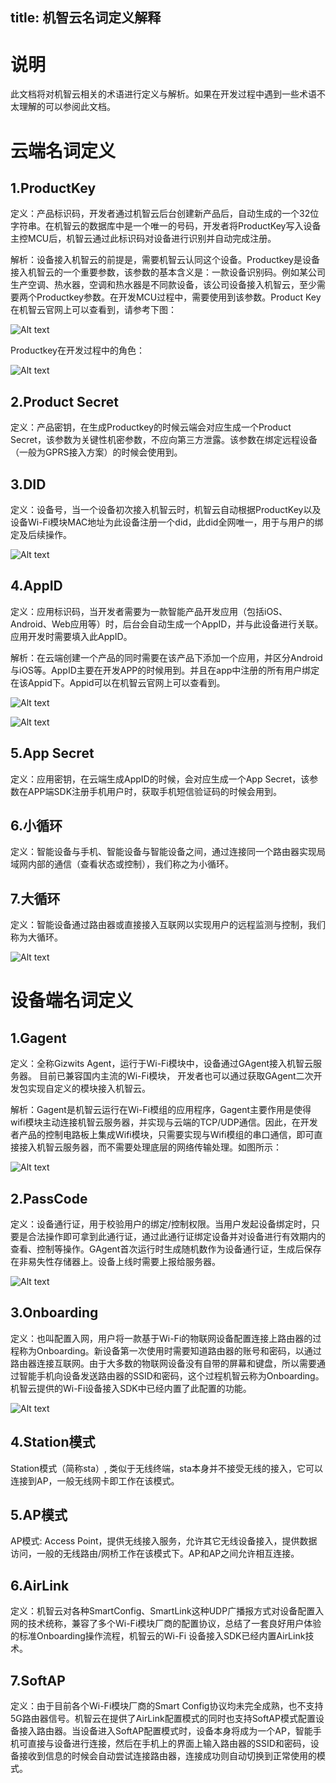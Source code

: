 title:  机智云名词定义解释
---
# 说明
此文档将对机智云相关的术语进行定义与解析。如果在开发过程中遇到一些术语不太理解的可以参阅此文档。
# 云端名词定义
## 1.ProductKey
定义：产品标识码，开发者通过机智云后台创建新产品后，自动生成的一个32位字符串。在机智云的数据库中是一个唯一的号码，开发者将ProductKey写入设备主控MCU后，机智云通过此标识码对设备进行识别并自动完成注册。

解析：设备接入机智云的前提是，需要机智云认同这个设备。Productkey是设备接入机智云的一个重要参数，该参数的基本含义是：一款设备识别码。例如某公司生产空调、热水器，空调和热水器是不同款设备，该公司设备接入机智云，至少需要两个Productkey参数。在开发MCU过程中，需要使用到该参数。Product Key在机智云官网上可以查看到，请参考下图：

![Alt text](/assets/zh-cn/quickstart/noun/图片1.png)

Productkey在开发过程中的角色：

![Alt text](/assets/zh-cn/quickstart/noun/图片2.png)

## 2.Product Secret
定义：产品密钥，在生成Productkey的时候云端会对应生成一个Product Secret，该参数为关键性机密参数，不应向第三方泄露。该参数在绑定远程设备（一般为GPRS接入方案）的时候会使用到。

## 3.DID

定义：设备号，当一个设备初次接入机智云时，机智云自动根据ProductKey以及设备Wi-Fi模块MAC地址为此设备注册一个did，此did全网唯一，用于与用户的绑定及后续操作。

![Alt text](/assets/zh-cn/quickstart/noun/图片3.png)

## 4.AppID

定义：应用标识码，当开发者需要为一款智能产品开发应用（包括iOS、Android、Web应用等）时，后台会自动生成一个AppID，并与此设备进行关联。应用开发时需要填入此AppID。

解析：在云端创建一个产品的同时需要在该产品下添加一个应用，并区分Android与iOS等。AppID主要在开发APP的时候用到。并且在app中注册的所有用户绑定在该Appid下。Appid可以在机智云官网上可以查看到。

![Alt text](/assets/zh-cn/quickstart/noun/图片4.png)

![Alt text](/assets/zh-cn/quickstart/noun/图片5.png)


## 5.App Secret

定义：应用密钥，在云端生成AppID的时候，会对应生成一个App Secret，该参数在APP端SDK注册手机用户时，获取手机短信验证码的时候会用到。

## 6.小循环
定义：智能设备与手机、智能设备与智能设备之间，通过连接同一个路由器实现局域网内部的通信（查看状态或控制），我们称之为小循环。


## 7.大循环
定义：智能设备通过路由器或直接接入互联网以实现用户的远程监测与控制，我们称为大循环。

![Alt text](/assets/zh-cn/quickstart/noun/图片6.png)


# 设备端名词定义

## 1.Gagent
定义：全称Gizwits Agent，运行于Wi-Fi模块中，设备通过GAgent接入机智云服务器。 目前已兼容国内主流的Wi-Fi模块， 开发者也可以通过获取GAgent二次开发包实现自定义的模块接入机智云。

解析：Gagent是机智云运行在Wi-Fi模组的应用程序，Gagent主要作用是使得wifi模块主动连接机智云服务器，并实现与云端的TCP/UDP通信。因此，在开发者产品的控制电路板上集成Wifi模块，只需要实现与Wifi模组的串口通信，即可直接接入机智云服务器，而不需要处理底层的网络传输处理。如图所示：

![Alt text](/assets/zh-cn/quickstart/noun/图片7.png)

## 2.PassCode
定义：设备通行证，用于校验用户的绑定/控制权限。当用户发起设备绑定时，只要是合法操作即可拿到此通行证，通过此通行证绑定设备并对设备进行有效期内的查看、控制等操作。GAgent首次运行时生成随机数作为设备通行证，生成后保存在非易失性存储器上。设备上线时需要上报给服务器。

![Alt text](/assets/zh-cn/quickstart/noun/图片8.png)

## 3.Onboarding

定义：也叫配置入网，用户将一款基于Wi-Fi的物联网设备配置连接上路由器的过程称为Onboarding。新设备第一次使用时需要知道路由器的账号和密码，以通过路由器连接互联网。由于大多数的物联网设备没有自带的屏幕和键盘，所以需要通过智能手机向设备发送路由器的SSID和密码，这个过程机智云称为Onboarding。机智云提供的Wi-Fi设备接入SDK中已经内置了此配置的功能。

![Alt text](/assets/zh-cn/quickstart/noun/图片9.png)

## 4.Station模式

Station模式（简称sta）, 类似于无线终端，sta本身并不接受无线的接入，它可以连接到AP，一般无线网卡即工作在该模式。

## 5.AP模式
AP模式: Access Point，提供无线接入服务，允许其它无线设备接入，提供数据访问，一般的无线路由/网桥工作在该模式下。AP和AP之间允许相互连接。

## 6.AirLink
定义：机智云对各种SmartConfig、SmartLink这种UDP广播报方式对设备配置入网的技术统称，兼容了多个Wi-Fi模块厂商的配置协议，总结了一套良好用户体验的标准Onboarding操作流程，机智云的Wi-Fi 设备接入SDK已经内置AirLink技术。

## 7.SoftAP

定义：由于目前各个Wi-Fi模块厂商的Smart Config协议均未完全成熟，也不支持5G路由器信号。机智云在提供了AirLink配置模式的同时也支持SoftAP模式配置设备接入路由器。当设备进入SoftAP配置模式时，设备本身将成为一个AP，智能手机可直接与设备进行连接，然后在手机上的界面上输入路由器的SSID和密码，设备接收到信息的时候会自动尝试连接路由器，连接成功则自动切换到正常使用的模式。
